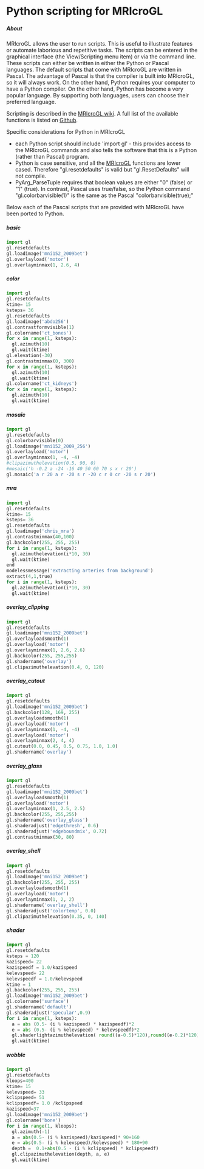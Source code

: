 # Python scripting for MRIcroGL

##### About

MRIcroGL allows the user to run scripts. This is useful to illustrate features or automate laborious and repetitive tasks. The scripts can be entered in the graphical interface (the View/Scripting menu item) or via the command line. These scripts can either be written in either the Python or Pascal languages. The default scripts that come with MRIcroGL are written in Pascal. The advantage of Pascal is that the compiler is built into MRIcroGL, so it will always work. On the other hand, Python requires your computer to have a Python compiler. On the other hand, Python has become a very popular language. By supporting both languages, users can choose their preferred language.

Scripting is described in the
[MRIcroGL wiki](https://www.nitrc.org/plugins/mwiki/index.php/mricrogl:MainPage#Scripting). A full list of the available functions is listed on [Github](https://github.com/neurolabusc/MRIcroGL/blob/master/COMMANDS.md).

Specific considerations for Python in MRIcroGL
 - each Python script should include 'import gl' - this provides access to the MRIcroGL commands and also tells the software that this is a Python (rather than Pascal) program.
 - Python is case sensitive, and all the [MRIcroGL](https://github.com/neurolabusc/MRIcroGL/blob/master/COMMANDS.md) functions are lower cased. Therefore "gl.resetdefaults" is valid but "gl.ResetDefaults" will not compile.
 - PyArg_ParseTuple requires that boolean values are either "0" (false) or "1" (true). In contrast, Pascal uses true/false, so the Python command "gl.colorbarvisible(1)" is the same as the Pascal "colorbarvisible(true);"

 Below each of the Pascal scripts that are provided with MRIcroGL have been ported to Python.

##### basic

```python
import gl
gl.resetdefaults
gl.loadimage('mni152_2009bet')
gl.overlayload('motor')
gl.overlayminmax(1, 2.6, 4)
```

##### color

```python
import gl
gl.resetdefaults
ktime= 15
ksteps= 36
gl.resetdefaults
gl.loadimage('abdo256')
gl.contrastformvisible(1)
gl.colorname('ct_bones')
for x in range(1, ksteps):
  gl.azimuth(10)
  gl.wait(ktime)
gl.elevation(-30)
gl.contrastminmax(0, 300)
for x in range(1, ksteps):
  gl.azimuth(10)
  gl.wait(ktime)
gl.colorname('ct_kidneys')
for x in range(1, ksteps):
  gl.azimuth(10)
  gl.wait(ktime)
```

##### mosaic

```python
import gl
gl.resetdefaults
gl.colorbarvisible(0)
gl.loadimage('mni152_2009_256')
gl.overlayload('motor')
gl.overlayminmax(1, -4, -4)
#clipazimuthelevation(0.5, 90, 0)
#mosaic('h -0.2 a -24 -16 40 50 60 70 s x r 20')
gl.mosaic('a r 20 a r -20 s r -20 c r 0 cr -20 s r 20')
```

##### mra
```python
import gl
gl.resetdefaults
ktime= 15
ksteps= 36
gl.resetdefaults
gl.loadimage('chris_mra')
gl.contrastminmax(40,100)
gl.backcolor(255, 255, 255)
for i in range(1, ksteps):
  gl.azimuthelevation(i*10, 30)
  gl.wait(ktime)
end
modelessmessage('extracting arteries from background')
extract(4,1,true)
for i in range(1, ksteps):
  gl.azimuthelevation(i*10, 30)
  gl.wait(ktime)
```

#####  overlay_clipping

```python
import gl
gl.resetdefaults
gl.loadimage('mni152_2009bet')
gl.overlayloadsmooth(1)
gl.overlayload('motor')
gl.overlayminmax(1, 2.6, 2.6)
gl.backcolor(255, 255,255)
gl.shadername('overlay')
gl.clipazimuthelevation(0.4, 0, 120)
```

##### overlay_cutout

```python
import gl
gl.resetdefaults
gl.loadimage('mni152_2009bet')
gl.backcolor(128, 169, 255)
gl.overlayloadsmooth(1)
gl.overlayload('motor')
gl.overlayminmax(1, -4, -4)
gl.overlayload('motor')
gl.overlayminmax(2, 4, 4)
gl.cutout(0.0, 0.45, 0.5, 0.75, 1.0, 1.0)
gl.shadername('overlay')
```

##### overlay_glass

```python
import gl
gl.resetdefaults
gl.loadimage('mni152_2009bet')
gl.overlayloadsmooth(1)
gl.overlayload('motor')
gl.overlayminmax(1, 2.5, 2.5)
gl.backcolor(255, 255,255)
gl.shadername('overlay_glass')
gl.shaderadjust('edgethresh', 0.6)
gl.shaderadjust('edgeboundmix', 0.72)
gl.contrastminmax(30, 80)
```

##### overlay_shell

```python
import gl
gl.resetdefaults
gl.loadimage('mni152_2009bet')
gl.backcolor(255, 255, 255)
gl.overlayloadsmooth(1)
gl.overlayload('motor')
gl.overlayminmax(1, 2, 2)
gl.shadername('overlay_shell')
gl.shaderadjust('colortemp', 0.0)
gl.clipazimuthelevation(0.35, 0, 140)
```
##### shader

```python
import gl
gl.resetdefaults
ksteps = 120
kazispeed= 22
kazispeedf = 1.0/kazispeed
kelevspeed= 22
kelevspeedf = 1.0/kelevspeed
ktime = 1
gl.backcolor(255, 255, 255)
gl.loadimage('mni152_2009bet')
gl.colorname('surface')
gl.shadername('default')
gl.shaderadjust('specular',0.9)
for i in range(1, ksteps):
  a = abs (0.5- (i % kazispeed) * kazispeedf)*2
  e = abs (0.5- (i % kelevspeed) * kelevspeedf)*2
  gl.shaderlightazimuthelevation( round((a-0.5)*120),round((e-0.2)*120))
  gl.wait(ktime)
```

##### wobble

```python
import gl
gl.resetdefaults
kloops=400
ktime= 15
kelevspeed= 33
kclipspeed= 51
kclipspeedf= 1.0 /kclipspeed
kazispeed=37
gl.loadimage('mni152_2009bet')
gl.colorname('bone')
for i in range(1, kloops):
  gl.azimuth(-1)
  a = abs(0.5- (i % kazispeed)/kazispeed)* 90+160
  e = abs(0.5- (i % kelevspeed)/kelevspeed) * 180+90
  depth =  0.1+abs(0.5 - (i % kclipspeed) * kclipspeedf)
  gl.clipazimuthelevation(depth, a, e)
  gl.wait(ktime)
```